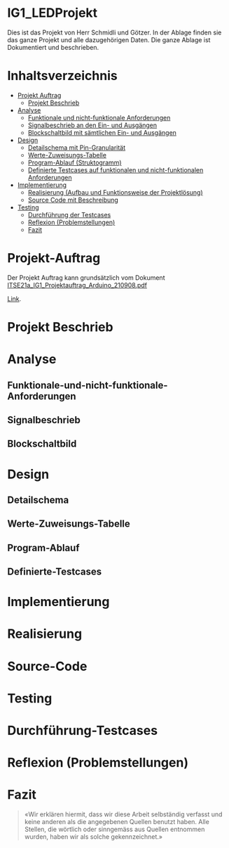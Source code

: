 # IG1_LEDProjekt

Dies ist das Projekt von Herr Schmidli und Götzer. In der Ablage finden sie das ganze Projekt und alle dazugehörigen Daten. Die ganze Ablage ist Dokumentiert und beschrieben.

# Inhaltsverzeichnis
- [Projekt Auftrag](#Projekt-Auftrag)
    - [Projekt Beschrieb](#Projekt-Beschrieb)
- [Analyse](#Analyse)
    -  [Funktionale und nicht-funktionale Anforderungen](#Funktionale-und-nicht-funktionale-Anforderungen)
    - [Signalbeschrieb an den Ein- und Ausgängen](#Signalbeschrieb)
    - [Blockschaltbild mit sämtlichen Ein- und Ausgängen](#Blockschaltbild)
- [Design](#Design)
    - [Detailschema mit Pin-Granularität](#Detailschema)
    - [Werte-Zuweisungs-Tabelle](#Werte-Zuweisungs-Tabelle)
    - [Program-Ablauf (Struktogramm)](#Program-Ablauf)
    - [Definierte Testcases auf funktionalen und nicht-funktionalen Anforderungen](#Definierte-Testcases)
- [Implementierung](#Implementierung)
    - [Realisierung (Aufbau und Funktionsweise der Projektlösung)](#Realisierung)
    - [Source Code mit Beschreibung](#Source-Code)
- [Testing](#Testing)
    - [Durchführung der Testcases](#Durchführung-Testcases)
    - [Reflexion (Problemstellungen)](#Reflexion)
    - [Fazit](#Fazit)

# Projekt-Auftrag
Der Projekt Auftrag kann grundsätzlich vom Dokument [ITSE21a_IG1_Projektauftrag_Arduino_210908.pdf](../01_Allgemein/01_Projektinfos/ITSE21a_IG1_Projektauftrag_Arduino_210908.pdf)

[Link](src\01_Allgemein\01_Projektinfos\ITSE21a_IG1_Projektauftrag_Arduino_210908.pdf "ITSE21a_IG1_Projektauftrag_Arduino_210908").

# Projekt Beschrieb

# Analyse
## Funktionale-und-nicht-funktionale-Anforderungen
## Signalbeschrieb
## Blockschaltbild

# Design
## Detailschema
## Werte-Zuweisungs-Tabelle
## Program-Ablauf
## Definierte-Testcases

# Implementierung
# Realisierung
# Source-Code

# Testing
# Durchführung-Testcases
# Reflexion (Problemstellungen)
# Fazit


>«Wir erklären hiermit, dass wir diese Arbeit selbständig verfasst und keine anderen als die angegebenen Quellen benutzt haben. Alle Stellen, die wörtlich oder sinngemäss aus Quellen entnommen wurden, haben wir als solche gekennzeichnet.»

[^1]:
[^2]:
[^3]:
[^4]:
[^5]:
[^6]:
[^7]: